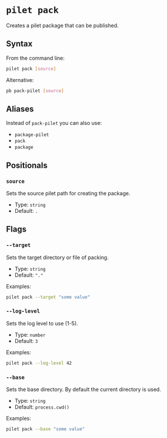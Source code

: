 # `pilet pack`

Creates a pilet package that can be published.

## Syntax

From the command line:

```sh
pilet pack [source]
```

Alternative:

```sh
pb pack-pilet [source]
```

## Aliases

Instead of `pack-pilet` you can also use:

- `package-pilet`
- `pack`
- `package`

## Positionals

### `source`

Sets the source pilet path for creating the package.

- Type: `string`
- Default: `.`

## Flags

### `--target`

Sets the target directory or file of packing.

- Type: `string`
- Default: `"."`

Examples:

```sh
pilet pack --target "some value"
```

### `--log-level`

Sets the log level to use (1-5).

- Type: `number`
- Default: `3`

Examples:

```sh
pilet pack --log-level 42
```

### `--base`

Sets the base directory. By default the current directory is used.

- Type: `string`
- Default: `process.cwd()`

Examples:

```sh
pilet pack --base "some value"
```
